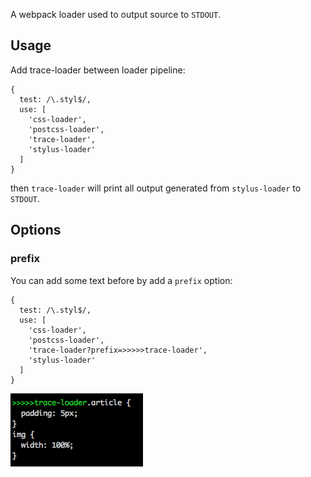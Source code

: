 A webpack loader used to output source to `STDOUT`.

## Usage

Add trace-loader between loader pipeline:

    {
      test: /\.styl$/,
      use: [
        'css-loader',
        'postcss-loader',
        'trace-loader',
        'stylus-loader'
      ]
    }

then `trace-loader` will print all output generated from `stylus-loader` to `STDOUT`.

## Options


### prefix

You can add some text before by add a `prefix` option:

    {
      test: /\.styl$/,
      use: [
        'css-loader',
        'postcss-loader',
        'trace-loader?prefix=>>>>>trace-loader',
        'stylus-loader'
      ]
    }

![](trace-loader.png)